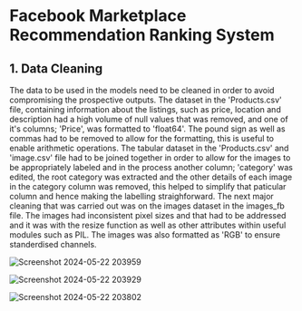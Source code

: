 # Facebook Marketplace Recommendation Ranking System

## 1. Data Cleaning

The data to be used in the models need to be cleaned in order to avoid compromising the prospective outputs. The dataset in the 'Products.csv' file, containing information about the listings, such as price, location and description had a high volume of null values that was removed, and one of it's columns; 'Price', was formatted to 'float64'. The pound sign as well as commas had to be removed to allow for the formatting, this is useful to enable arithmetic operations. The tabular dataset in the 'Products.csv' and 'image.csv' file had to be joined together in order to allow for the images to be appropriately labeled and in the process another column; 'category' was edited, the root category was extracted and the other details of each image in the category column was removed, this helped to simplify that paticular column and hence making the labelling straighforward. The next major cleaning that was carried out was on the images dataset in the images_fb file. The images had inconsistent pixel sizes and that had to be addressed and it was with the resize function as well as other attributes within useful modules such as PIL. The images was also formatted as 'RGB' to ensure standerdised channels.  

![Screenshot 2024-05-22 203959](https://github.com/martinsl01/facebook-marketplaces-recommendation-ranking-system41/assets/161818321/9d752eb1-d491-437b-9264-6bc729f0076c)

![Screenshot 2024-05-22 203929](https://github.com/martinsl01/facebook-marketplaces-recommendation-ranking-system41/assets/161818321/94d18a49-70b7-4c1c-b15f-d198cf3e027a)

![Screenshot 2024-05-22 203802](https://github.com/martinsl01/facebook-marketplaces-recommendation-ranking-system41/assets/161818321/08f6c1fe-17b3-447c-9732-30148877f768)
